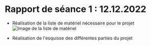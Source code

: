 # Rapport de séance 1 : 12.12.2022

- Réalisation de la liste de matériel nécessaire pour le projet
![Image de la liste de matériel]()

- Réalisation de l'esquisse des différentes parties du projet
